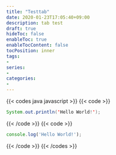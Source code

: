 ```yaml
---
title: "Testtab"
date: 2020-01-23T17:05:40+09:00
description: tab test
draft: true
hideToc: false
enableToc: true
enableTocContent: false
tocPosition: inner
tags:
-
series:
-
categories:
-
---
```


{{< codes java javascript >}}
  {{< code >}}
  ```java
  System.out.println('Hello World!');
  ```
  {{< /code >}}
  {{< code >}}
  ```javascript
  console.log('Hello World!');
  ```
  {{< /code >}}
{{< /codes >}}